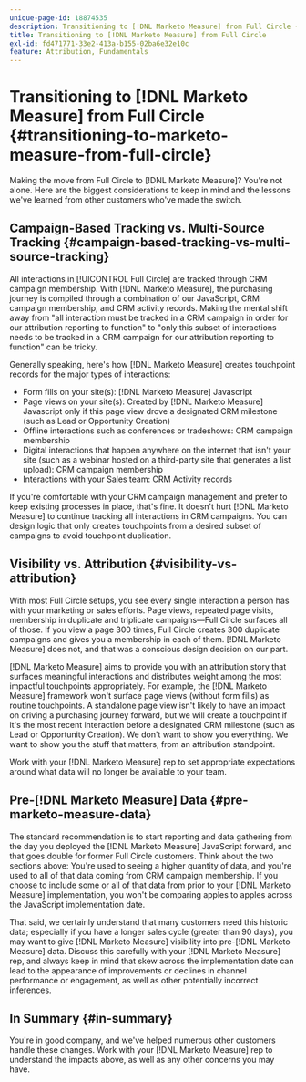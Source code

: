 ```yaml
---
unique-page-id: 18874535
description: Transitioning to [!DNL Marketo Measure] from Full Circle - [!DNL Marketo Measure] - Product Documentation
title: Transitioning to [!DNL Marketo Measure] from Full Circle
exl-id: fd471771-33e2-413a-b155-02ba6e32e10c
feature: Attribution, Fundamentals
---
```

# Transitioning to [!DNL Marketo Measure] from Full Circle {#transitioning-to-marketo-measure-from-full-circle}

Making the move from Full Circle to [!DNL Marketo Measure]? You're not alone. Here are the biggest considerations to keep in mind and the lessons we've learned from other customers who've made the switch.

## Campaign-Based Tracking vs. Multi-Source Tracking {#campaign-based-tracking-vs-multi-source-tracking}

All interactions in [!UICONTROL Full Circle] are tracked through CRM campaign membership. With [!DNL Marketo Measure], the purchasing journey is compiled through a combination of our JavaScript, CRM campaign membership, and CRM activity records. Making the mental shift away from "all interaction must be tracked in a CRM campaign in order for our attribution reporting to function" to "only this subset of interactions needs to be tracked in a CRM campaign for our attribution reporting to function" can be tricky.

Generally speaking, here's how [!DNL Marketo Measure] creates touchpoint records for the major types of interactions:

* Form fills on your site(s): [!DNL Marketo Measure] Javascript
* Page views on your site(s): Created by [!DNL Marketo Measure] Javascript only if this page view drove a designated CRM milestone (such as Lead or Opportunity Creation)
* Offline interactions such as conferences or tradeshows: CRM campaign membership
* Digital interactions that happen anywhere on the internet that isn't your site (such as a webinar hosted on a third-party site that generates a list upload): CRM campaign membership
* Interactions with your Sales team: CRM Activity records

If you're comfortable with your CRM campaign management and prefer to keep existing processes in place, that's fine. It doesn't hurt [!DNL Marketo Measure] to continue tracking all interactions in CRM campaigns. You can design logic that only creates touchpoints from a desired subset of campaigns to avoid touchpoint duplication.

## Visibility vs. Attribution {#visibility-vs-attribution}

With most Full Circle setups, you see every single interaction a person has with your marketing or sales efforts. Page views, repeated page visits, membership in duplicate and triplicate campaigns—Full Circle surfaces all of those. If you view a page 300 times, Full Circle creates 300 duplicate campaigns and gives you a membership in each of them. [!DNL Marketo Measure] does not, and that was a conscious design decision on our part.

[!DNL Marketo Measure] aims to provide you with an attribution story that surfaces meaningful interactions and distributes weight among the most impactful touchpoints appropriately. For example, the [!DNL Marketo Measure] framework won't surface page views (without form fills) as routine touchpoints. A standalone page view isn't likely to have an impact on driving a purchasing journey forward, but we will create a touchpoint if it's the most recent interaction before a designated CRM milestone (such as Lead or Opportunity Creation). We don't want to show you everything. We want to show you the stuff that matters, from an attribution standpoint.

Work with your [!DNL Marketo Measure] rep to set appropriate expectations around what data will no longer be available to your team.

## Pre-[!DNL Marketo Measure] Data {#pre-marketo-measure-data}

The standard recommendation is to start reporting and data gathering from the day you deployed the [!DNL Marketo Measure] JavaScript forward, and that goes double for former Full Circle customers. Think about the two sections above: You're used to seeing a higher quantity of data, and you're used to all of that data coming from CRM campaign membership. If you choose to include some or all of that data from prior to your [!DNL Marketo Measure] implementation, you won't be comparing apples to apples across the JavaScript implementation date.

That said, we certainly understand that many customers need this historic data; especially if you have a longer sales cycle (greater than 90 days), you may want to give [!DNL Marketo Measure] visibility into pre-[!DNL Marketo Measure] data. Discuss this carefully with your [!DNL Marketo Measure] rep, and always keep in mind that skew across the implementation date can lead to the appearance of improvements or declines in channel performance or engagement, as well as other potentially incorrect inferences.

## In Summary {#in-summary}

You're in good company, and we've helped numerous other customers handle these changes. Work with your [!DNL Marketo Measure] rep to understand the impacts above, as well as any other concerns you may have.
